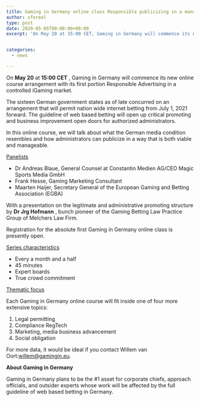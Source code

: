 ```yaml
---
title: Gaming in Germany online class Responsible publicizing in a managed iGaming market
author: xforeal 
type: post
date: 2020-05-05T00:00:00+00:00
excerpt: 'On May 20 at 15:00 CET, Gaming in Germany will commence its new online course arrangement with its first portion Responsible Advertising in a managed iGaming market '


categories:
  - news

---
```

On **May 20** at **15:00 CET** , Gaming in Germany will commence its new online course arrangement with its first portion Responsible Advertising in a controlled iGaming market. 

The sixteen German government states as of late concurred on an arrangement that will permit nation wide internet betting from July 1, 2021 forward. The guideline of web based betting will open up critical promoting and business improvement open doors for authorized administrators. 

In this online course, we will talk about what the German media condition resembles and how administrators can publicize in a way that is both viable and manageable. 

<u>Panelists</u>

  * Dr Andreas Blaue, General Counsel at Constantin Medien AG/CEO Magic Sports Media GmbH 
  * Frank Hesse, Gaming Marketing Consultant 
  * Maarten Haijer, Secretary General of the European Gaming and Betting Association (EGBA) 

With a presentation on the legitimate and administrative promoting structure by **Dr Jrg Hofmann** , bunch pioneer of the Gaming Betting Law Practice Group of Melchers Law Firm. 

Registration for the absolute first Gaming in Germany online class is presently open. 

<u>Series characteristics</u>

  * Every a month and a half 
  * 45 minutes 
  * Expert boards 
  * True crowd commitment 

<u>Thematic focus</u>

Each Gaming in Germany online course will fit inside one of four more extensive topics: 

  1. Legal permitting 
  2. Compliance RegTech 
  3. Marketing, media business advancement 
  4. Social obligation 

For more data, it would be ideal if you contact Willem van Oort:willem@gamingin.eu. 

**About Gaming in Germany** 

Gaming in Germany plans to be the #1 asset for corporate chiefs, approach officials, and outsider experts whose work will be affected by the full guideline of web based betting in Germany.